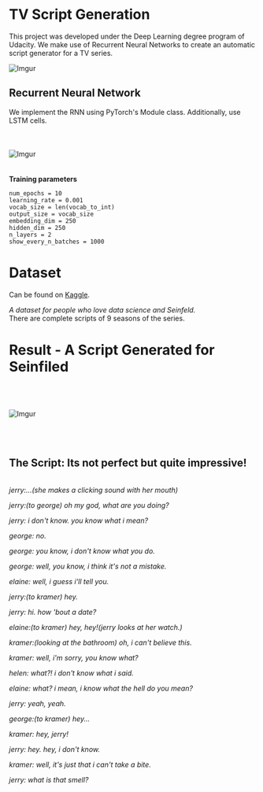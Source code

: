# TV Script Generation

This project was developed under the Deep Learning degree program of Udacity. We make use of Recurrent Neural Networks to create an automatic script generator for a TV series. 

![Imgur](https://i.imgur.com/oFn36NB.png)

       
## Recurrent Neural Network 
We implement the RNN using PyTorch's Module class. Additionally, use LSTM cells. 
\
\
\
\
![Imgur](https://i.imgur.com/fzasvdH.png)
\
\
\
**Training parameters**

```
num_epochs = 10 
learning_rate = 0.001
vocab_size = len(vocab_to_int) 
output_size = vocab_size
embedding_dim = 250
hidden_dim = 250
n_layers = 2
show_every_n_batches = 1000
```


# Dataset

Can be found on [Kaggle](https://en.wikipedia.org/wiki/Seinfeld).

*A dataset for people who love data science and Seinfeld.*\
There are complete scripts of 9 seasons of the series.

# Result - A Script Generated for Seinfiled
\
\
\
![Imgur](https://i.imgur.com/YwM33ee.png)


\
\
**The Script:** Its not perfect but quite impressive!
---
\
*jerry:...(she makes a clicking sound with her mouth)*

*jerry:(to george) oh my god, what are you doing?*

*jerry: i don't know. you know what i mean?*

*george: no.*

*george: you know, i don't know what you do.*

*george: well, you know, i think it's not a mistake.*

*elaine: well, i guess i'll tell you.*

*jerry:(to kramer) hey.*

*jerry: hi. how 'bout a date?*

*elaine:(to kramer) hey, hey!(jerry looks at her watch.)*

*kramer:(looking at the bathroom) oh, i can't believe this.*

*kramer: well, i'm sorry, you know what?*

*helen: what?! i don't know what i said.*

*elaine: what? i mean, i know what the hell do you mean?*

*jerry: yeah, yeah.*

*george:(to kramer) hey...*

*kramer: hey, jerry!*

*jerry: hey. hey, i don't know.*

*kramer: well, it's just that i can't take a bite.*

*jerry: what is that smell?*